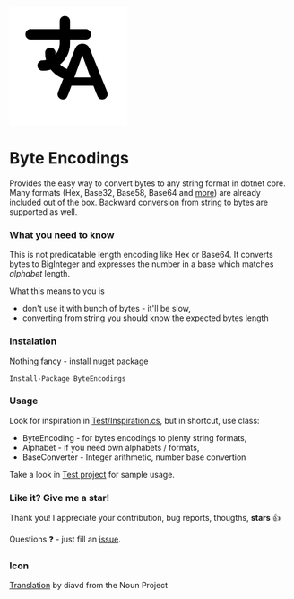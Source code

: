 ![Icon](icons/package_icon.png)

Byte Encodings
==============

Provides the easy way to convert bytes to any string format in dotnet core. 
Many formats (Hex, Base32, Base58, Base64 and [more](src/ByteEncodings/KnownAlphabets.cs)) 
are already included out of the box. 
Backward conversion from string to bytes are supported as well.

### What you need to know
This is not predicatable length encoding like Hex or Base64. It converts bytes
to BigInteger and expresses the number in a base which matches _alphabet_ length.

What this means to you is
 * don't use it with bunch of bytes - it'll be slow,
 * converting from string you should know the expected bytes length 

### Instalation
Nothing fancy - install nuget package
```
Install-Package ByteEncodings 
```

### Usage
Look for inspiration in [Test/Inspiration.cs](src/ByteEncodings.Test/Inspirations.cs), 
but in shortcut, use class:
 * ByteEncoding - for bytes encodings to plenty string formats,
 * Alphabet - if you need own alphabets / formats,
 * BaseConverter - Integer arithmetic, number base convertion

Take a look in [Test project](src/ByteEncodings.Test/Inspirations.cs) for sample usage.

### Like it? Give me a star!
Thank you! I appreciate your contribution, bug reports, thougths, **stars** :+1:

Questions :question: - just fill an [issue](https://github.com/pnowosie/ByteEncodings/issues/new).

### Icon
[Translation](https://thenounproject.com/search/?q=translation&i=182571) by diavd from the Noun Project